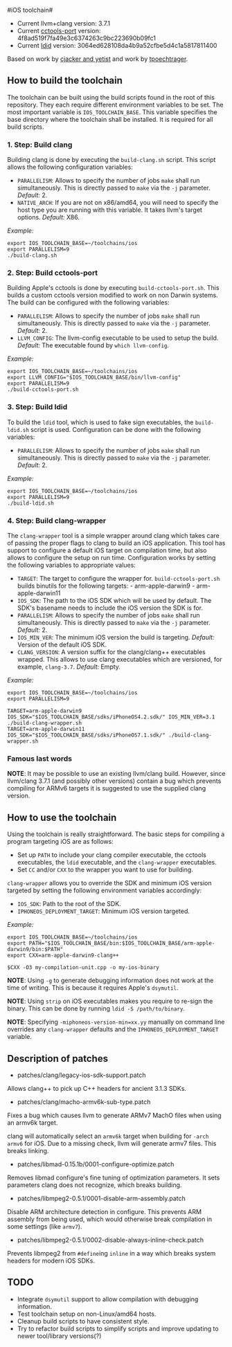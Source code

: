 #iOS toolchain#

- Current llvm+clang version: 3.7.1
- Current [cctools-port](https://github.com/tpoechtrager/cctools-port) version: 4f8ad519f7fa49e3c6374263c9bc223690b09fc1
- Current [ldid](https://github.com/tpoechtrager/ldid) version: 3064ed628108da4b9a52cfbe5d4c1a5817811400

Based on work by [cjacker and yetist](https://code.google.com/p/ios-toolchain-based-on-clang-for-linux/) and work by [tpoechtrager](https://github.com/tpoechtrager).

## How to build the toolchain ##

The toolchain can be built using the build scripts found in the root of this
repository. They each require different environment variables to be set. The
most important variable is `IOS_TOOLCHAIN_BASE`. This variable specifies the
base directory where the toolchain shall be installed. It is required for all
build scripts.

### 1. Step: Build clang ###

Building clang is done by executing the `build-clang.sh` script. This script
allows the following configuration variables:

* `PARALLELISM`: Allows to specify the number of jobs `make` shall run
                 simultaneously. This is directly passed to `make` via the
                 `-j` parameter.
                 *Default:* 2.
* `NATIVE_ARCH`: If you are not on x86/amd64, you will need to specify the
                 host type you are running with this variable. It takes
                 llvm's target options. 
                 *Default:* X86.

*Example:*
```
export IOS_TOOLCHAIN_BASE=~/toolchains/ios
export PARALLELISM=9
./build-clang.sh
```

### 2. Step: Build cctools-port ###

Building Apple's cctools is done by executing `build-cctools-port.sh`. This
builds a custom cctools version modified to work on non Darwin systems. The
build can be configured with the following variables:

* `PARALLELISM`: Allows to specify the number of jobs `make` shall run
                 simultaneously. This is directly passed to `make` via the
                 `-j` parameter.
                 *Default:* 2.
* `LLVM_CONFIG`: The llvm-config executable to be used to setup the build.
                 *Default:* The executable found by `which llvm-config`.

*Example:*
```
export IOS_TOOLCHAIN_BASE=~/toolchains/ios
export LLVM_CONFIG="$IOS_TOOLCHAIN_BASE/bin/llvm-config"
export PARALLELISM=9
./build-cctools-port.sh
```

### 3. Step: Build ldid ###

To build the `ldid` tool, which is used to fake sign executables, the
`build-ldid.sh` script is used. Configuration can be done with the following
variables:

* `PARALLELISM`: Allows to specify the number of jobs `make` shall run
                 simultaneously. This is directly passed to `make` via the
                 `-j` parameter.
                 *Default:* 2.

*Example:*
```
export IOS_TOOLCHAIN_BASE=~/toolchains/ios
export PARALLELISM=9
./build-ldid.sh
```

### 4. Step: Build clang-wrapper ###

The `clang-wrapper` tool is a simple wrapper around clang which takes care of
passing the proper flags to clang to build an iOS application. This tool has
support to configure a default iOS target on compilation time, but also allows
to configure the setup on run time. Configuration works by setting the
following variables to appropriate values:

* `TARGET`: The target to configure the wrapper for. `build-cctools-port.sh`
            builds binutils for the following targets:
            - arm-apple-darwin9
            - arm-apple-darwin11
* `IOS_SDK`: The path to the iOS SDK which will be used by default.
             The SDK's basename needs to include the iOS version the SDK is
             for.
* `PARALLELISM`: Allows to specify the number of jobs `make` shall run
                 simultaneously. This is directly passed to `make` via the
                 `-j` parameter.
                 *Default:* 2.
* `IOS_MIN_VER`: The minimum iOS version the build is targeting.
                 *Default:* Version of the default iOS SDK.
* `CLANG_VERSION`: A version suffix for the clang/clang++ executables wrapped.
                   This allows to use clang executables which are versioned,
                   for example, `clang-3.7`.
                   *Default:* Empty.

*Example:*
```
export IOS_TOOLCHAIN_BASE=~/toolchains/ios
export PARALLELISM=9

TARGET=arm-apple-darwin9 IOS_SDK="$IOS_TOOLCHAIN_BASE/sdks/iPhoneOS4.2.sdk/" IOS_MIN_VER=3.1 ./build-clang-wrapper.sh
TARGET=arm-apple-darwin11 IOS_SDK="$IOS_TOOLCHAIN_BASE/sdks/iPhoneOS7.1.sdk/" ./build-clang-wrapper.sh
```

### Famous last words ###

**NOTE**: It may be possible to use an existing llvm/clang build.
However, since llvm/clang 3.7.1 (and possibly other versions) contain a bug
which prevents compiling for ARMv6 targets it is suggested to use the supplied
clang version.

## How to use the toolchain ##

Using the toolchain is really straightforward. The basic steps for compiling a
program targeting iOS are as follows:

* Set up `PATH` to include your clang compiler executable, the cctools
  executables, the `ldid` executable, and the `clang-wrapper` executables.
* Set `CC` and/or `CXX` to the wrapper you want to use for building.

`clang-wrapper` allows you to override the SDK and minimum iOS version
targeted by setting the following environment variables accordingly:

* `IOS_SDK`: Path to the root of the SDK.
* `IPHONEOS_DEPLOYMENT_TARGET`: Minimum iOS version targeted.

*Example:*
```
export IOS_TOOLCHAIN_BASE=~/toolchains/ios
export PATH="$IOS_TOOLCHAIN_BASE/bin:$IOS_TOOLCHAIN_BASE/arm-apple-darwin9/bin:$PATH"
export CXX=arm-apple-darwin9-clang++

$CXX -O3 my-compilation-unit.cpp -o my-ios-binary
```

**NOTE**: Using `-g` to generate debugging information does not work at the
time of writing. This is because it requires Apple's `dsymutil`.

**NOTE**: Using `strip` on iOS executables makes you require to re-sign the
binary. This can be done by running `ldid -S /path/to/binary`.

**NOTE**: Specifying `-miphoneos-version-min=xx.yy` manually on command line
overrides any `clang-wrapper` defaults and the `IPHONEOS_DEPLOYMENT_TARGET`
variable.

## Description of patches ##

* patches/clang/legacy-ios-sdk-support.patch

Allows clang++ to pick up C++ headers for ancient 3.1.3 SDKs.

* patches/clang/macho-armv6k-sub-type.patch

Fixes a bug which causes llvm to generate ARMv7 MachO files when using an
armv6k target.

clang will automatically select an `armv6k` target when building for
`-arch armv6` for iOS. Due to a missing check, llvm will generate armv7 files.
This breaks linking.

* patches/libmad-0.15.1b/0001-configure-optimize.patch

Removes libmad configure's fine tuning of optimization parameters. It sets
parameters clang does not recognize, which breaks building.

* patches/libmpeg2-0.5.1/0001-disable-arm-assembly.patch

Disable ARM architecture detection in configure. This prevents ARM assembly
from being used, which would otherwise break compilation in some settings
(like `armv7`).

* patches/libmpeg2-0.5.1/0002-disable-always-inline-check.patch

Prevents libmpeg2 from `#define`ing `inline` in a way which breaks system
headers for modern iOS SDKs.

## TODO ##

* Integrate `dsymutil` support to allow compilation with debugging information.
* Test toolchain setup on non-Linux/amd64 hosts.
* Cleanup build scripts to have consistent style.
* Try to refactor build scripts to simplify scripts and improve updating to
  newer tool/library versions(?)
